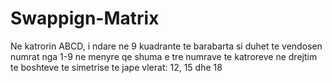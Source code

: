 # Swappign-Matrix
Ne katrorin ABCD, i ndare ne 9 kuadrante te barabarta si duhet te vendosen numrat nga 1-9 ne menyre qe shuma e tre numrave te katroreve ne drejtim te boshteve te simetrise te jape vlerat: 12, 15 dhe 18
